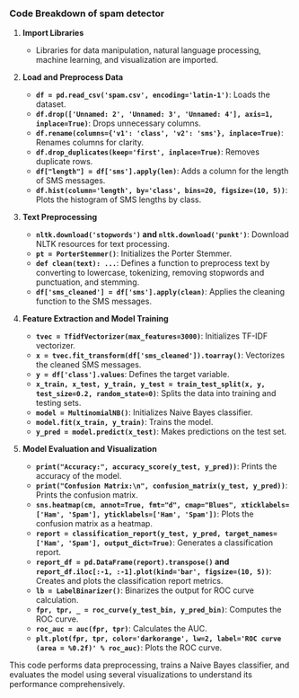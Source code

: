 

### Code Breakdown of spam detector 

1. **Import Libraries**
   - Libraries for data manipulation, natural language processing, machine learning, and visualization are imported.

2. **Load and Preprocess Data**
   - **`df = pd.read_csv('spam.csv', encoding='latin-1')`**: Loads the dataset.
   - **`df.drop(['Unnamed: 2', 'Unnamed: 3', 'Unnamed: 4'], axis=1, inplace=True)`**: Drops unnecessary columns.
   - **`df.rename(columns={'v1': 'class', 'v2': 'sms'}, inplace=True)`**: Renames columns for clarity.
   - **`df.drop_duplicates(keep='first', inplace=True)`**: Removes duplicate rows.
   - **`df["length"] = df['sms'].apply(len)`**: Adds a column for the length of SMS messages.
   - **`df.hist(column='length', by='class', bins=20, figsize=(10, 5))`**: Plots the histogram of SMS lengths by class.

3. **Text Preprocessing**
   - **`nltk.download('stopwords')` and `nltk.download('punkt')`**: Download NLTK resources for text processing.
   - **`pt = PorterStemmer()`**: Initializes the Porter Stemmer.
   - **`def clean(text): ...`**: Defines a function to preprocess text by converting to lowercase, tokenizing, removing stopwords and punctuation, and stemming.
   - **`df['sms_cleaned'] = df['sms'].apply(clean)`**: Applies the cleaning function to the SMS messages.

4. **Feature Extraction and Model Training**
   - **`tvec = TfidfVectorizer(max_features=3000)`**: Initializes TF-IDF vectorizer.
   - **`x = tvec.fit_transform(df['sms_cleaned']).toarray()`**: Vectorizes the cleaned SMS messages.
   - **`y = df['class'].values`**: Defines the target variable.
   - **`x_train, x_test, y_train, y_test = train_test_split(x, y, test_size=0.2, random_state=0)`**: Splits the data into training and testing sets.
   - **`model = MultinomialNB()`**: Initializes Naive Bayes classifier.
   - **`model.fit(x_train, y_train)`**: Trains the model.
   - **`y_pred = model.predict(x_test)`**: Makes predictions on the test set.

5. **Model Evaluation and Visualization**
   - **`print("Accuracy:", accuracy_score(y_test, y_pred))`**: Prints the accuracy of the model.
   - **`print("Confusion Matrix:\n", confusion_matrix(y_test, y_pred))`**: Prints the confusion matrix.
   - **`sns.heatmap(cm, annot=True, fmt="d", cmap="Blues", xticklabels=['Ham', 'Spam'], yticklabels=['Ham', 'Spam'])`**: Plots the confusion matrix as a heatmap.
   - **`report = classification_report(y_test, y_pred, target_names=['Ham', 'Spam'], output_dict=True)`**: Generates a classification report.
   - **`report_df = pd.DataFrame(report).transpose()` and `report_df.iloc[:-1, :-1].plot(kind='bar', figsize=(10, 5))`**: Creates and plots the classification report metrics.
   - **`lb = LabelBinarizer()`**: Binarizes the output for ROC curve calculation.
   - **`fpr, tpr, _ = roc_curve(y_test_bin, y_pred_bin)`**: Computes the ROC curve.
   - **`roc_auc = auc(fpr, tpr)`**: Calculates the AUC.
   - **`plt.plot(fpr, tpr, color='darkorange', lw=2, label='ROC curve (area = %0.2f)' % roc_auc)`**: Plots the ROC curve.

This code performs data preprocessing, trains a Naive Bayes classifier, and evaluates the model using several visualizations to understand its performance comprehensively.


